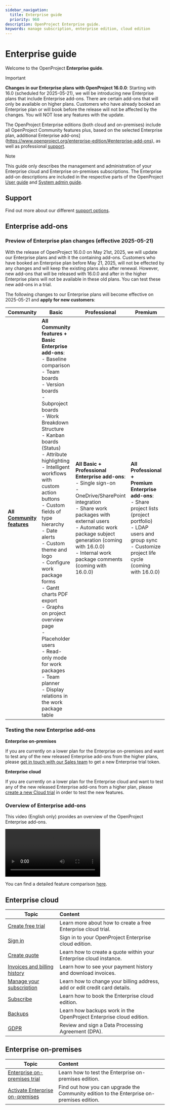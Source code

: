 ```yaml
---
sidebar_navigation:
  title: Enterprise guide
  priority: 960
description: OpenProject Enterprise guide.
keywords: manage subscription, enterprise edition, cloud edition
---
```


# Enterprise guide

Welcome to the OpenProject **Enterprise guide**.

> [!IMPORTANT]
> **Changes in our Enterprise plans with OpenProject 16.0.0**: Starting with 16.0 (scheduled for 2025-05-21), we will be introducing new Enterprise plans that include Enterprise add-ons. There are certain add-ons that will only be available on higher plans.
> Customers who have already booked an Enterprise plan or will book before the release will not be affected by the changes. You will NOT lose any features with the update.

The OpenProject Enterprise editions (both cloud and on-premises) include all OpenProject Community features plus, based on the selected Enterprise plan, additional Enterprise add-ons](https://www.openproject.org/enterprise-edition/#enterprise-add-ons), as well as professional [support](https://www.openproject.org/pricing/#support).

> [!NOTE]
> This guide only describes the management and administration of your Enterprise cloud and Enterprise on-premises subscriptions.
> The Enterprise add-on descriptions are included in the respective parts of the OpenProject [User guide](../user-guide) and [System admin guide](../system-admin-guide).

## Support

Find out more about our different [support options](./support/).

## Enterprise add-ons

### Preview of Enterprise plan changes (effective 2025-05-21)

With the release of OpenProject 16.0.0 on May 21st, 2025, we will update our Enterprise plans and with it the containing add-ons.
Customers who have booked an Enterprise plan before May 21, 2025, will not be effected by any changes and will keep the existing plans also after renewal.
However, new add-ons that will be released with 16.0.0 and after in the higher Enterprise plans will not be available in these old plans. You can test these new add-ons in a trial.

The following changes to our Enterprise plans will become effective on 2025-05-21 and **apply for new customers**:

| Community                                                    | Basic                                                        | Professional                                                 | Premium                                                      | Corporate                                                    |
| ------------------------------------------------------------ | ------------------------------------------------------------ | ------------------------------------------------------------ | ------------------------------------------------------------ | ------------------------------------------------------------ |
| **All [Community features](https://www.openproject-edge.com/pricing/#features)** | **All Community features +**<br />**Basic Enterprise add-ons**:<br />- Baseline comparison<br />- Team boards<br/>- Version boards<br/>- Subproject boards<br/>- Work Breakdown Structure<br/>- Kanban boards (Status)<br/>- Attribute highlighting<br/>- Intelligent workflows with custom action buttons<br/>- Custom fields of type hierarchy<br/>- Date alerts<br/>- Custom theme and logo<br/>- Configure work package forms<br/>- Gantt charts PDF export<br/>- Graphs on project overview page<br/>- Placeholder users<br/>- Read-only mode for work packages<br/>- Team planner<br/>- Display relations in the work package table | **All Basic +**<br />**Professional Enterprise add-ons**:<br />- Single sign-on<br />-  OneDrive/SharePoint integration<br/>- Share work packages with external users<br/>- Automatic work package subject generation (coming with 16.0.0)<br />- Internal work package comments (coming with 16.0.0) | **All Professional +**<br />**Premium Enterprise add-ons**:<br />- Share project lists (project portfolio)<br />- LDAP users and group sync<br />- Customize project life cycle (coming with 16.0.0) | **All Premium +**<br />**Corporate Enterprise add-ons**:<br/>- OIDC & JWTs (coming with 16.0.0) <br />- Nextcloud Hub integration<br/>- openDesk integration<br/>- Antivirus scanning |

### Testing the new Enterprise add-ons

**Enterprise on-premises**

If you are currently on a lower plan for the Enterprise on-premises and want to test any of the new released Enterprise add-ons from the higher plans, please [get in touch with our Sales team](https://www.openproject.org/contact/) to get a new Enterprise trial token.

**Enterprise cloud**

If you are currently on a lower plan for the Enterprise cloud and want to test any of the new released Enterprise add-ons from a higher plan, please [create a new Cloud trial](https://start.openproject.com/) in order to test the new features.

### Overview of Enterprise add-ons

This video (English only) provides an overview of the OpenProject Enterprise add-ons.

![Video illustrating OpenProject Enterprise add-ons](https://openproject-docs.s3.eu-central-1.amazonaws.com/videos/OpenProject-Enterprise-add-ons.mp4)

You can find a detailed feature comparison [here](https://www.openproject.org/pricing/#features).

## Enterprise cloud

| Topic                                                        | Content                                                      |
| ------------------------------------------------------------ | :----------------------------------------------------------- |
| [Create free trial](./enterprise-cloud-guide/create-cloud-trial) | Learn more about how to create a free Enterprise cloud trial. |
| [Sign in](./enterprise-cloud-guide/sign-in/)                 | Sign in to your OpenProject Enterprise cloud edition.        |
| [Create quote](./enterprise-cloud-guide/create-quote-cloud)  | Learn how to create a quote within your Enterprise cloud instance. |
| [Invoices and billing history](./enterprise-cloud-guide/invoices-and-billing-history) | Learn how to see your payment history and download invoices. |
| [Manage your subscription](./enterprise-cloud-guide/manage-cloud-subscription) | Learn how to change your billing address, add or edit credit card details. |
| [Subscribe](./enterprise-cloud-guide/book-cloud)             | Learn how to book the Enterprise cloud edition.              |
| [Backups](./enterprise-cloud-guide/backups)                  | Learn how backups work in the OpenProject Enterprise cloud edition. |
| [GDPR](./enterprise-cloud-guide/gdpr-compliance)             | Review and sign a Data Processing Agreement (DPA).           |

## Enterprise on-premises

| Topic                                                        | Content                                                      |
| ------------------------------------------------------------ | :----------------------------------------------------------- |
| [Enterprise on-premises trial](./enterprise-on-premises-guide/enterprise-on-premises-trial/) | Learn how to test the Enterprise on-premises edition.        |
| [Activate Enterprise on-premises](./enterprise-on-premises-guide/activate-enterprise-on-premises) | Find out how you can upgrade the Community edition to the Enterprise on-premises edition. |
